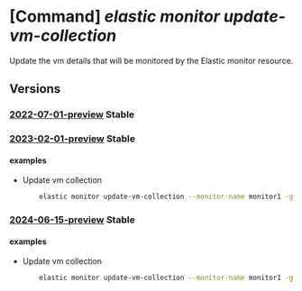 # [Command] _elastic monitor update-vm-collection_

Update the vm details that will be monitored by the Elastic monitor                                resource.

## Versions

### [2022-07-01-preview](/Resources/mgmt-plane/L3N1YnNjcmlwdGlvbnMve30vcmVzb3VyY2Vncm91cHMve30vcHJvdmlkZXJzL21pY3Jvc29mdC5lbGFzdGljL21vbml0b3JzL3t9L3ZtY29sbGVjdGlvbnVwZGF0ZQ==/2022-07-01-preview.xml) **Stable**

<!-- mgmt-plane /subscriptions/{}/resourcegroups/{}/providers/microsoft.elastic/monitors/{}/vmcollectionupdate 2022-07-01-preview -->

### [2023-02-01-preview](/Resources/mgmt-plane/L3N1YnNjcmlwdGlvbnMve30vcmVzb3VyY2Vncm91cHMve30vcHJvdmlkZXJzL21pY3Jvc29mdC5lbGFzdGljL21vbml0b3JzL3t9L3ZtY29sbGVjdGlvbnVwZGF0ZQ==/2023-02-01-preview.xml) **Stable**

<!-- mgmt-plane /subscriptions/{}/resourcegroups/{}/providers/microsoft.elastic/monitors/{}/vmcollectionupdate 2023-02-01-preview -->

#### examples

- Update vm collection
    ```bash
        elastic monitor update-vm-collection --monitor-name monitor1 -g rg --operation-name Add --vi-resource-id id
    ```

### [2024-06-15-preview](/Resources/mgmt-plane/L3N1YnNjcmlwdGlvbnMve30vcmVzb3VyY2Vncm91cHMve30vcHJvdmlkZXJzL21pY3Jvc29mdC5lbGFzdGljL21vbml0b3JzL3t9L3ZtY29sbGVjdGlvbnVwZGF0ZQ==/2024-06-15-preview.xml) **Stable**

<!-- mgmt-plane /subscriptions/{}/resourcegroups/{}/providers/microsoft.elastic/monitors/{}/vmcollectionupdate 2024-06-15-preview -->

#### examples

- Update vm collection
    ```bash
        elastic monitor update-vm-collection --monitor-name monitor1 -g rg --operation-name Add --vi-resource-id id
    ```

